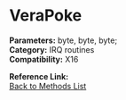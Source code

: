 # VeraPoke

**Parameters:** byte, byte, byte;  
**Category:** IRQ routines  
**Compatibility:** X16  

**Reference Link:**  
[Back to Methods List](../../SUMMARY.md)
